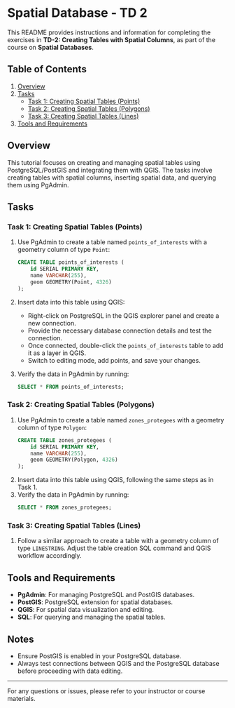 # Spatial Database - TD 2

This README provides instructions and information for completing the exercises in **TD-2: Creating Tables with Spatial Columns**, as part of the course on **Spatial Databases**.

## Table of Contents
1. [Overview](#overview)
2. [Tasks](#tasks)
   - [Task 1: Creating Spatial Tables (Points)](#task-1-creating-spatial-tables-points)
   - [Task 2: Creating Spatial Tables (Polygons)](#task-2-creating-spatial-tables-polygons)
   - [Task 3: Creating Spatial Tables (Lines)](#task-3-creating-spatial-tables-lines)
3. [Tools and Requirements](#tools-and-requirements)

## Overview
This tutorial focuses on creating and managing spatial tables using PostgreSQL/PostGIS and integrating them with QGIS. The tasks involve creating tables with spatial columns, inserting spatial data, and querying them using PgAdmin.

## Tasks

### Task 1: Creating Spatial Tables (Points)
1. Use PgAdmin to create a table named `points_of_interests` with a geometry column of type `Point`:
    ```sql
    CREATE TABLE points_of_interests (
        id SERIAL PRIMARY KEY,
        name VARCHAR(255),
        geom GEOMETRY(Point, 4326)
    );
    ```
2. Insert data into this table using QGIS:
    - Right-click on PostgreSQL in the QGIS explorer panel and create a new connection.
    - Provide the necessary database connection details and test the connection.
    - Once connected, double-click the `points_of_interests` table to add it as a layer in QGIS.
    - Switch to editing mode, add points, and save your changes.

3. Verify the data in PgAdmin by running:
    ```sql
    SELECT * FROM points_of_interests;
    ```

### Task 2: Creating Spatial Tables (Polygons)
1. Use PgAdmin to create a table named `zones_protegees` with a geometry column of type `Polygon`:
    ```sql
    CREATE TABLE zones_protegees (
        id SERIAL PRIMARY KEY,
        name VARCHAR(255),
        geom GEOMETRY(Polygon, 4326)
    );
    ```
2. Insert data into this table using QGIS, following the same steps as in Task 1.
3. Verify the data in PgAdmin by running:
    ```sql
    SELECT * FROM zones_protegees;
    ```

### Task 3: Creating Spatial Tables (Lines)
1. Follow a similar approach to create a table with a geometry column of type `LINESTRING`. Adjust the table creation SQL command and QGIS workflow accordingly.

## Tools and Requirements
- **PgAdmin**: For managing PostgreSQL and PostGIS databases.
- **PostGIS**: PostgreSQL extension for spatial databases.
- **QGIS**: For spatial data visualization and editing.
- **SQL**: For querying and managing the spatial tables.

## Notes
- Ensure PostGIS is enabled in your PostgreSQL database.
- Always test connections between QGIS and the PostgreSQL database before proceeding with data editing.

---

For any questions or issues, please refer to your instructor or course materials.
